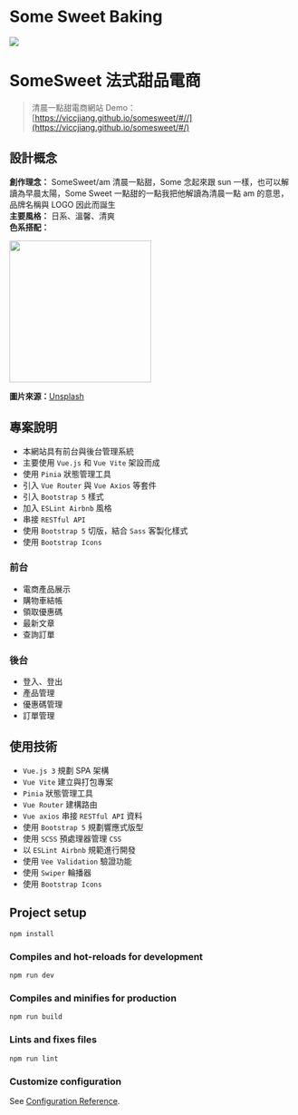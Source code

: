 # Some Sweet Baking

![](https://storage.googleapis.com/vue-course-api.appspot.com/jiangs2023/1679473223127.png?GoogleAccessId=firebase-adminsdk-zzty7%40vue-course-api.iam.gserviceaccount.com&Expires=1742169600&Signature=hoROvfC7j0SRmx5FIrG6GaMyEctLXlIA4%2B%2B2GfononHU%2BF04ZkpromUt%2BAfdnxjpDf4eTeITv%2FasLFTeJY0uoKfqfGkQSTLjv%2BMZAbzo%2FX3QUhG4JwNH1PpIniyK4%2FTEoH1e5zWArFuBxN%2FqH5HQuPkTaeizNplq4Z68DolKvbUbLTfrn3nXQvbo3ZxnyhZl7gnDGwrUmJOuM%2FADgTAhzLlMDkI4kdzDky%2BMsOVCajS9yYsFcCPxnppexqIuOwOkS6E%2FJ377X5oOSNwTvAQnKjNWXdPXo44pQiX3JUd7mLzBn%2BV8NYllpcShhVnD0zD1voZf1h7%2BWgDyTRozxQsrQg%3D%3D)

# SomeSweet 法式甜品電商
> 清晨一點甜電商網站
Demo：[https://viccjiang.github.io/somesweet/#//](https://viccjiang.github.io/somesweet/#/)

## 設計概念
**創作理念：** SomeSweet/am  清晨一點甜，Some 念起來跟 sun 一樣，也可以解讀為早晨太陽，Some Sweet 一點甜的一點我把他解讀為清晨一點 am 的意思，品牌名稱與 LOGO 因此而誕生<br>
**主要風格：** 日系、溫馨、清爽<br>
**色系搭配：**

<img src="https://storage.googleapis.com/vue-course-api.appspot.com/jiangs2023/1679473543018.png?GoogleAccessId=firebase-adminsdk-zzty7%40vue-course-api.iam.gserviceaccount.com&Expires=1742169600&Signature=MwafsxKL9gCmvsKEoQAC%2FqS36M38wqpP6bOSk7vKRVps7bCV7jQz9Eaw9bHCnZ1CxaKzbHXNzsLll2T2Ne9Xby37XBNZCO30ZhylWNd9QP9FxVEAupEUy4TjI%2F4v4UCg17As8394TTPUGngDzKtUbUBfFkRUoVaM3FB2f7eW373XEQrJafF77sBcmhZH%2BBdcC%2FbnvWgPJfh6xWmtgTZtjAokxY%2Fuo1t15EObY6gT3sWGfBnyNAsBtwoiVZt1lZr7nLEJ4lM1tGEzmB6Jobqik3JSwxO9VvMMB35qfxFOhfEYX4ORAXkDrRyG2041Q3TdnwF%2BW93YR8SUe4v8EsOmRA%3D%3D" width="250" /><br>


**圖片來源：**[Unsplash](https://unsplash.com/)


## 專案說明
* 本網站具有前台與後台管理系統
* 主要使用 `Vue.js` 和 `Vue Vite` 架設而成
* 使用 `Pinia` 狀態管理工具
* 引入 `Vue Router` 與 `Vue Axios` 等套件
* 引入 `Bootstrap 5` 樣式
* 加入 `ESLint Airbnb` 風格
* 串接 `RESTful API `
* 使用 `Bootstrap 5` 切版，結合 `Sass` 客製化樣式
* 使用 `Bootstrap Icons`

### 前台
* 電商產品展示
* 購物車結帳
* 領取優惠碼
* 最新文章
* 查詢訂單

### 後台
* 登入、登出
* 產品管理
* 優惠碼管理
* 訂單管理

## 使用技術
* `Vue.js 3` 規劃 SPA 架構 
* `Vue Vite` 建立與打包專案 
* `Pinia` 狀態管理工具
* `Vue Router` 建構路由 
* `Vue axios` 串接 `RESTful API` 資料
* 使用 `Bootstrap 5` 規劃響應式版型
* 使用 `SCSS`  預處理器管理 `CSS`
* 以 `ESLint Airbnb` 規範進行開發
* 使用 `Vee Validation` 驗證功能
* 使用 `Swiper` 輪播器
* 使用 `Bootstrap Icons`

## Project setup
```
npm install
```

### Compiles and hot-reloads for development
```
npm run dev
```

### Compiles and minifies for production
```
npm run build
```

### Lints and fixes files
```
npm run lint
```

### Customize configuration
See [Configuration Reference](https://cli.vuejs.org/config/).
